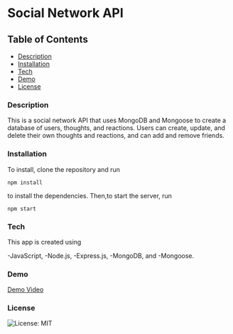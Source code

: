 # Social Network API

## Table of Contents

- [Description](#description)
- [Installation](#installation)
- [Tech](#tech)
- [Demo](#demo)
- [License](#license)

### Description

This is a social network API that uses MongoDB and Mongoose to create a database of users, thoughts, and reactions. Users can create, update, and delete their own thoughts and reactions, and can add and remove friends.

### Installation

To install, clone the repository and run

```
npm install
```

to install the dependencies. Then,to start the server, run

```
npm start
```

### Tech

This app is created using

-JavaScript,
-Node.js,
-Express.js,
-MongoDB, and
-Mongoose.

### Demo

[Demo Video](https://www.loom.com/share/3877fdd57fd44be4b2383bb5781acdd5)

### License

![License: MIT](https://img.shields.io/badge/License-MIT-yellow.svg)
